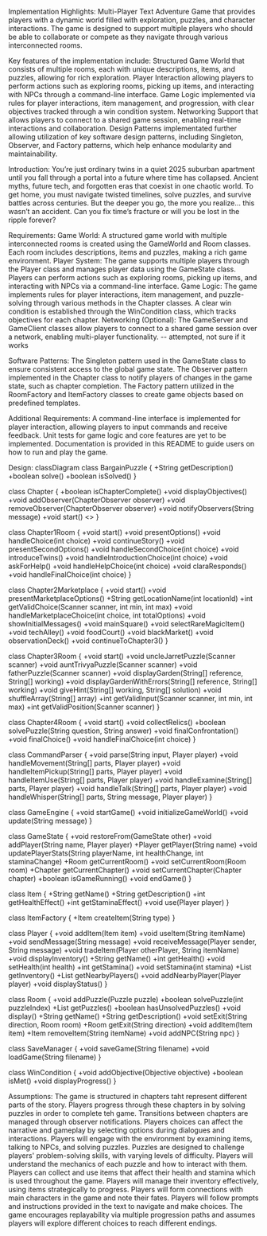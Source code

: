 Implementation Highlights:
Multi-Player Text Adventure Game that provides players with a dynamic world filled with exploration, puzzles, and character interactions. The game is designed to support multiple players who should be able to collaborate or compete as they navigate through various interconnected rooms.

Key features of the implementation include:
Structured Game World that consists of multiple rooms, each with unique descriptions, items, and puzzles, allowing for rich exploration.
Player Interaction allowing players to perform actions such as exploring rooms, picking up items, and interacting with NPCs through a command-line interface.
Game Logic implemented via rules for player interactions, item management, and progression, with clear objectives tracked through a win condition system.
Networking Support that allows players to connect to a shared game session, enabling real-time interactions and collaboration.
Design Patterns implementated further allowing utilization of key software design patterns, including Singleton, Observer, and Factory patterns, which help enhance modularity and maintainability.

Introduction:
You’re just ordinary twins in a quiet 2025 suburban apartment until you fall through a portal into a future where time has collapsed. Ancient myths, future tech, and forgotten eras that coexist in one chaotic world.
To get home, you must navigate twisted timelines, solve puzzles, and survive battles across centuries. But the deeper you go, the more you realize... this wasn’t an accident.
Can you fix time’s fracture or will you be lost in the ripple forever?

Requirements:
Game World:
A structured game world with multiple interconnected rooms is created using the GameWorld and Room classes.
Each room includes descriptions, items and puzzles, making a rich game environment.
Player System:
The game supports multiple players through the Player class and manages player data using the GameState class.
Players can perform actions such as exploring rooms, picking up items, and interacting with NPCs via a command-line interface.
Game Logic:
The game implements rules for player interactions, item management, and puzzle-solving through various methods in the Chapter classes.
A clear win condition is established through the WinCondition class, which tracks objectives for each chapter.
Networking (Optional):
The GameServer and GameClient classes allow players to connect to a shared game session over a network, enabling multi-player functionality.
-- attempted, not sure if it works

Software Patterns:
The Singleton pattern used in the GameState class to ensure consistent access to the global game state.
The Observer pattern implemented in the Chapter class to notify players of changes in the game state, such as chapter completion.
The Factory pattern utilized in the RoomFactory and ItemFactory classes to create game objects based on predefined templates.

Additional Requirements:
A command-line interface is implemented for player interaction, allowing players to input commands and receive feedback.
Unit tests for game logic and core features are yet to be implemented.
Documentation is provided in this README to guide users on how to run and play the game.

Design:
classDiagram
class BargainPuzzle {
+String getDescription()
+boolean solve()
+boolean isSolved()
}

class Chapter {
    +boolean isChapterComplete()
    +void displayObjectives()
    +void addObserver(ChapterObserver observer)
    +void removeObserver(ChapterObserver observer)
    +void notifyObservers(String message)
    +void start()
    <<abstract>>
}

class Chapter1Room {
    +void start()
    +void presentOptions()
    +void handleChoice(int choice)
    +void continueStory()
    +void presentSecondOptions()
    +void handleSecondChoice(int choice)
    +void introduceTwins()
    +void handleIntroductionChoice(int choice)
    +void askForHelp()
    +void handleHelpChoice(int choice)
    +void claraResponds()
    +void handleFinalChoice(int choice)
}

class Chapter2Marketplace {
    +void start()
    +void presentMarketplaceOptions()
    +String getLocationName(int locationId)
    +int getValidChoice(Scanner scanner, int min, int max)
    +void handleMarketplaceChoice(int choice, int totalOptions)
    +void showInitialMessages()
    +void mainSquare()
    +void selectRareMagicItem()
    +void techAlley()
    +void foodCourt()
    +void blackMarket()
    +void observationDeck()
    +void continueToChapter3()
}

class Chapter3Room {
    +void start()
    +void uncleJarretPuzzle(Scanner scanner)
    +void auntTrivyaPuzzle(Scanner scanner)
    +void fatherPuzzle(Scanner scanner)
    +void displayGarden(String[] reference, String[] working)
    +void displayGardenWithErrors(String[] reference, String[] working)
    +void giveHint(String[] working, String[] solution)
    +void shuffleArray(String[] array)
    +int getValidInput(Scanner scanner, int min, int max)
    +int getValidPosition(Scanner scanner)
}

class Chapter4Room {
    +void start()
    +void collectRelics()
    +boolean solvePuzzle(String question, String answer)
    +void finalConfrontation()
    +void finalChoice()
    +void handleFinalChoice(int choice)
}

class CommandParser {
    +void parse(String input, Player player)
    +void handleMovement(String[] parts, Player player)
    +void handleItemPickup(String[] parts, Player player)
    +void handleItemUse(String[] parts, Player player)
    +void handleExamine(String[] parts, Player player)
    +void handleTalk(String[] parts, Player player)
    +void handleWhisper(String[] parts, String message, Player player)
}

class GameEngine {
    +void startGame()
    +void initializeGameWorld()
    +void update(String message)
}

class GameState {
    +void restoreFrom(GameState other)
    +void addPlayer(String name, Player player)
    +Player getPlayer(String name)
    +void updatePlayerStats(String playerName, int healthChange, int staminaChange)
    +Room getCurrentRoom()
    +void setCurrentRoom(Room room)
    +Chapter getCurrentChapter()
    +void setCurrentChapter(Chapter chapter)
    +boolean isGameRunning()
    +void endGame()
}

class Item {
    +String getName()
    +String getDescription()
    +int getHealthEffect()
    +int getStaminaEffect()
    +void use(Player player)
}

class ItemFactory {
    +Item createItem(String type)
}

class Player {
    +void addItem(Item item)
    +void useItem(String itemName)
    +void sendMessage(String message)
    +void receiveMessage(Player sender, String message)
    +void tradeItem(Player otherPlayer, String itemName)
    +void displayInventory()
    +String getName()
    +int getHealth()
    +void setHealth(int health)
    +int getStamina()
    +void setStamina(int stamina)
    +List<Item> getInventory()
    +List<Player> getNearbyPlayers()
    +void addNearbyPlayer(Player player)
    +void displayStatus()
}

class Room {
    +void addPuzzle(Puzzle puzzle)
    +boolean solvePuzzle(int puzzleIndex)
    +List<Puzzle> getPuzzles()
    +boolean hasUnsolvedPuzzles()
    +void display()
    +String getName()
    +String getDescription()
    +void setExit(String direction, Room room)
    +Room getExit(String direction)
    +void addItem(Item item)
    +Item removeItem(String itemName)
    +void addNPC(String npc)
}

class SaveManager {
    +void saveGame(String filename)
    +void loadGame(String filename)
}

class WinCondition {
    +void addObjective(Objective objective)
    +boolean isMet()
    +void displayProgress()
}

Assumptions:
The game is structured in chapters taht represent different parts of the story.
Players progress through these chapters in by solving puzzles in order to complete teh game.
Transitions between chapters are managed through observer notifications.
Players choices can affect the narrative and gameplay by selecting options during dialogues and interactions.
Players will engage with the environment by examining items, talking to NPCs, and solving puzzles.
Puzzles are designed to challenge players' problem-solving skills, with varying levels of difficulty.
Players will understand the mechanics of each puzzle and how to interact with them.
Players can collect and use items that affect their health and stamina which is used throughout the game.
Players will manage their inventory effectively, using items strategically to progress.
Players will form connections with main characters in the game and note their fates.
Players will follow prompts and instructions provided in the text to navigate and make choices.
The game encourages replayability via multiple progression paths and assumes players will explore different choices to reach different endings.
